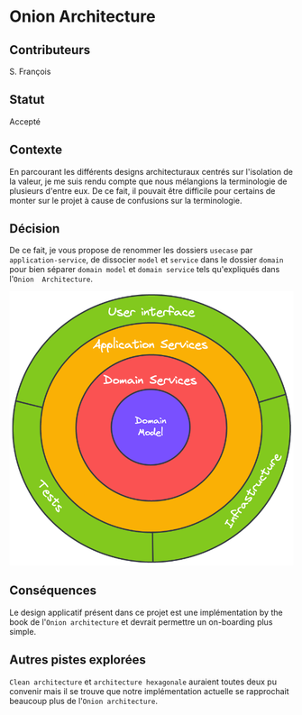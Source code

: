 # Onion Architecture

## Contributeurs

S. François

## Statut

Accepté

## Contexte

En parcourant les différents designs architecturaux centrés sur l'isolation de la valeur, je me suis rendu compte que 
nous mélangions la terminologie de plusieurs d'entre eux. De ce fait, il pouvait être difficile pour certains de monter 
sur le projet à cause de confusions sur la terminologie.

## Décision

De ce fait, je vous propose de renommer les dossiers `usecase` par `application-service`, de dissocier `model` et 
`service` dans le dossier `domain` pour bien séparer `domain model` et `domain service` tels qu'expliqués dans l'`Onion 
Architecture`.

![Onion Architecture](../assets/onion-architecture.png)

## Conséquences

Le design applicatif présent dans ce projet est une implémentation by the book de l'`Onion architecture` et devrait 
permettre un on-boarding plus simple.

## Autres pistes explorées

`Clean architecture` et `architecture hexagonale` auraient toutes deux pu convenir mais il se trouve que notre 
implémentation actuelle se rapprochait beaucoup plus de l'`Onion architecture`.
